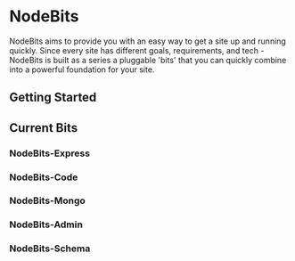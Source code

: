 # NodeBits
NodeBits aims to provide you with an easy way to get a site up and running quickly. Since every site has different goals, requirements, and tech - NodeBits is built as a series a pluggable 'bits' that you can quickly combine into a powerful foundation for your site.

## Getting Started

## Current Bits
### NodeBits-Express

### NodeBits-Code

### NodeBits-Mongo

### NodeBits-Admin

### NodeBits-Schema
